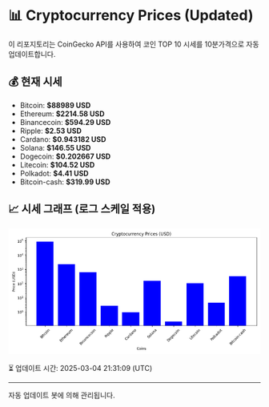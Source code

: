 
# 📊 Cryptocurrency Prices (Updated)

이 리포지토리는 CoinGecko API를 사용하여 코인 TOP 10 시세를 10분가격으로 자동 업데이트합니다.

## 💰 현재 시세
- Bitcoin: **$88989 USD**
- Ethereum: **$2214.58 USD**
- Binancecoin: **$594.29 USD**
- Ripple: **$2.53 USD**
- Cardano: **$0.943182 USD**
- Solana: **$146.55 USD**
- Dogecoin: **$0.202667 USD**
- Litecoin: **$104.52 USD**
- Polkadot: **$4.41 USD**
- Bitcoin-cash: **$319.99 USD**

## 📈 시세 그래프 (로그 스케일 적용)
![Crypto Prices](crypto_prices.png)

⏳ 업데이트 시간: 2025-03-04 21:31:09 (UTC)

---
자동 업데이트 봇에 의해 관리됩니다.
